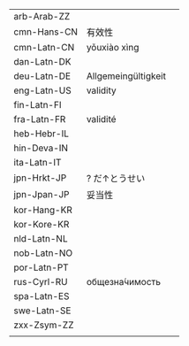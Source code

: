 | | | |
|-|-|-|
| arb-Arab-ZZ |  |  |
| cmn-Hans-CN | 有效性 |  |
| cmn-Latn-CN | yǒuxiào xìng |  |
| dan-Latn-DK |  |  |
| deu-Latn-DE | Allgemeingültigkeit |  |
| eng-Latn-US | validity |  |
| fin-Latn-FI |  |  |
| fra-Latn-FR | validité |  |
| heb-Hebr-IL |  |  |
| hin-Deva-IN |  |  |
| ita-Latn-IT |  |  |
| jpn-Hrkt-JP | ? だ↑とうせい |  |
| jpn-Jpan-JP | 妥当性 |  |
| kor-Hang-KR |  |  |
| kor-Kore-KR |  |  |
| nld-Latn-NL |  |  |
| nob-Latn-NO |  |  |
| por-Latn-PT |  |  |
| rus-Cyrl-RU | общезна́чимость |  |
| spa-Latn-ES |  |  |
| swe-Latn-SE |  |  |
| zxx-Zsym-ZZ |  |  |
|  |  |  |
